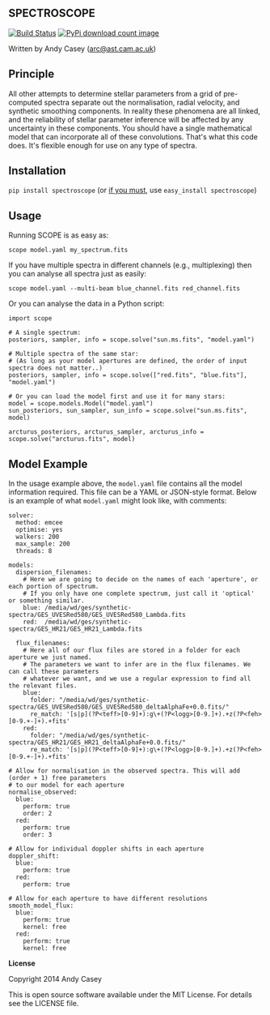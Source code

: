 SPECTROSCOPE
------------

[![Build Status](https://travis-ci.org/andycasey/spectroscope.png?branch=master)](https://travis-ci.org/andycasey/spectroscope) [![PyPi download count image](https://pypip.in/d/scope/badge.png)](https://pypi.python.org/pypi/spectroscope/)

Written by Andy Casey ([arc@ast.cam.ac.uk](mailto:arc@ast.cam.ac.uk))

Principle
---------
All other attempts to determine stellar parameters from a grid of
pre-computed spectra separate out the normalisation, radial velocity, and synthetic
smoothing components. In reality these phenomena are all linked, and the reliability
of stellar parameter inference will be affected by any uncertainty in these components.
You should have a single mathematical model that can incorporate all of these convolutions. 
That's what this code does. It's flexible enough for use on any type of spectra.

Installation
------------

``pip install spectroscope`` (or [if you must](https://stackoverflow.com/questions/3220404/why-use-pip-over-easy-install), use ``easy_install spectroscope``)

Usage
-----
Running SCOPE is as easy as:

``scope model.yaml my_spectrum.fits``

If you have multiple spectra in different channels (e.g., multiplexing) then you can analyse all spectra just as easily:

``scope model.yaml --multi-beam blue_channel.fits red_channel.fits``

Or you can analyse the data in a Python script:

````
import scope

# A single spectrum:
posteriors, sampler, info = scope.solve("sun.ms.fits", "model.yaml")

# Multiple spectra of the same star:
# (As long as your model apertures are defined, the order of input spectra does not matter..)
posteriors, sampler, info = scope.solve(["red.fits", "blue.fits"], "model.yaml")

# Or you can load the model first and use it for many stars:
model = scope.models.Model("model.yaml")
sun_posteriors, sun_sampler, sun_info = scope.solve("sun.ms.fits", model)

arcturus_posteriors, arcturus_sampler, arcturus_info = scope.solve("arcturus.fits", model)
````

Model Example
-------------
In the usage example above, the ``model.yaml`` file contains all the model information required. This file can be a YAML or JSON-style format. Below is an example of what ``model.yaml`` might look like, with comments:

````
solver:
  method: emcee
  optimise: yes
  walkers: 200
  max_sample: 200
  threads: 8

models:
  dispersion_filenames:
    # Here we are going to decide on the names of each 'aperture', or each portion of spectrum.
    # If you only have one complete spectrum, just call it 'optical' or something similar.
    blue: /media/wd/ges/synthetic-spectra/GES_UVESRed580/GES_UVESRed580_Lambda.fits
    red:  /media/wd/ges/synthetic-spectra/GES_HR21/GES_HR21_Lambda.fits

  flux_filenames:
    # Here all of our flux files are stored in a folder for each aperture we just named.
    # The parameters we want to infer are in the flux filenames. We can call these parameters
    # whatever we want, and we use a regular expression to find all the relevant files.
    blue:
      folder: "/media/wd/ges/synthetic-spectra/GES_UVESRed580/GES_UVESRed580_deltaAlphaFe+0.0.fits/"
      re_match: '[s|p](?P<teff>[0-9]+):g\+(?P<logg>[0-9.]+).+z(?P<feh>[0-9.+-]+).+fits'
    red: 
      folder: "/media/wd/ges/synthetic-spectra/GES_HR21/GES_HR21_deltaAlphaFe+0.0.fits/"
      re_match: '[s|p](?P<teff>[0-9]+):g\+(?P<logg>[0-9.]+).+z(?P<feh>[0-9.+-]+).+fits'

# Allow for normalisation in the observed spectra. This will add (order + 1) free parameters
# to our model for each aperture
normalise_observed:
  blue:
    perform: true
    order: 2
  red:
    perform: true
    order: 3

# Allow for individual doppler shifts in each aperture
doppler_shift:
  blue:
    perform: true
  red:
    perform: true

# Allow for each aperture to have different resolutions
smooth_model_flux:
  blue:
    perform: true
    kernel: free
  red:
    perform: true 
    kernel: free
````

**License**

Copyright 2014 Andy Casey

This is open source software available under the MIT License. For details see the LICENSE file.
